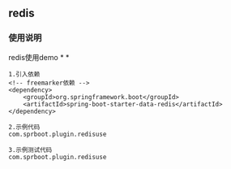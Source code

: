 ## redis

### 使用说明
redis使用demo
* 
* 

~~~
1.引入依赖
<!-- freemarker依赖 -->
<dependency>
    <groupId>org.springframework.boot</groupId>
    <artifactId>spring-boot-starter-data-redis</artifactId>
</dependency>

2.示例代码
com.sprboot.plugin.redisuse

3.示例测试代码
com.sprboot.plugin.redisuse

~~~

